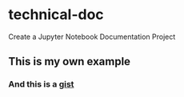 # technical-doc
C​reate a Jupyter Notebook Documentation Project

## This is my own example

### And this is a [gist](https://gist.github.com/ruizvardamian/5e82dc8f18f12cb080cfbdb3d4e74999)

